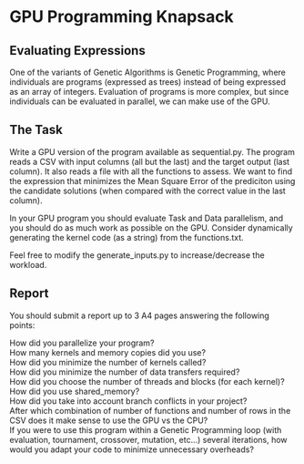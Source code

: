 # GPU Programming Knapsack
## Evaluating Expressions
One of the variants of Genetic Algorithms is Genetic Programming, where individuals are programs (expressed as trees) instead of being expressed as an array of integers. Evaluation of programs is more complex, but since individuals can be evaluated in parallel, we can make use of the GPU.

## The Task
Write a GPU version of the program available as sequential.py. The program reads a CSV with input columns (all but the last) and the target output (last column). It also reads a file with all the functions to assess. We want to find the expression that minimizes the Mean Square Error of the prediciton using the candidate solutions (when compared with the correct value in the last column).

In your GPU program you should evaluate Task and Data parallelism, and you should do as much work as possible on the GPU. Consider dynamically generating the kernel code (as a string) from the functions.txt. 

Feel free to modify the generate_inputs.py to increase/decrease the workload.

## Report
You should submit a report up to 3 A4 pages answering the following points:

How did you parallelize your program?<br>
How many kernels and memory copies did you use? <br>
How did you minimize the number of kernels called?<br>
How did you minimize the number of data transfers required?<br>
How did you choose the number of threads and blocks (for each kernel)?<br>
How did you use shared_memory?<br>
How did you take into account branch conflicts in your project?<br>
After which combination of number of functions and number of rows in the CSV does it make sense to use the GPU vs the CPU?<br>
If you were to use this program within a Genetic Programming loop (with evaluation, tournament, crossover, mutation, etc...) several iterations, how would you adapt your code to minimize unnecessary overheads?

